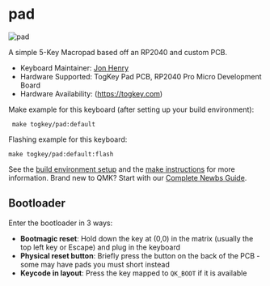 # pad

![pad](https://i.imgur.com/KMS1btN.jpeg)

A simple 5-Key Macropad based off an RP2040 and custom PCB.

* Keyboard Maintainer: [Jon Henry](https://github.com/togkey86)
* Hardware Supported: TogKey Pad PCB, RP2040 Pro Micro Development Board
* Hardware Availability: (https://togkey.com)

Make example for this keyboard (after setting up your build environment):

     make togkey/pad:default

Flashing example for this keyboard:

    make togkey/pad:default:flash

See the [build environment setup](https://docs.qmk.fm/#/getting_started_build_tools) and the [make instructions](https://docs.qmk.fm/#/getting_started_make_guide) for more information. Brand new to QMK? Start with our [Complete Newbs Guide](https://docs.qmk.fm/#/newbs).

## Bootloader

Enter the bootloader in 3 ways:

* **Bootmagic reset**: Hold down the key at (0,0) in the matrix (usually the top left key or Escape) and plug in the keyboard
* **Physical reset button**: Briefly press the button on the back of the PCB - some may have pads you must short instead
* **Keycode in layout**: Press the key mapped to `QK_BOOT` if it is available
